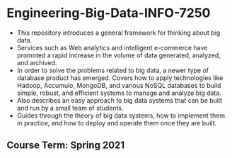 # Engineering-Big-Data-INFO-7250

* This repository introduces a general framework for thinking about big data. 
* Services such as Web analytics and intelligent e-commerce have promoted a rapid increase in the volume of data generated, analyzed, and archived. 
* In order to solve the problems related to big data, a newer type of database product has emerged. Covers how to apply technologies like Hadoop, Accumulo, MongoDB, and various NoSQL databases to build simple, robust, and efficient systems to manage and analyze big data. 
* Also describes an easy approach to big data systems that can be built and run by a small team of students. 
* Guides through the theory of big data systems, how to implement them in practice, and how to deploy and operate them once they are built.

## Course Term: Spring 2021
